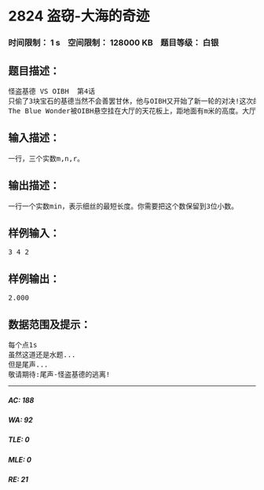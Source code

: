 # 2824 盗窃-大海的奇迹   
### 时间限制： 1 s&nbsp;&nbsp;&nbsp;&nbsp;空间限制： 128000 KB&nbsp;&nbsp;&nbsp;&nbsp;题目等级： 白银  
## 题目描述：  

<pre>
怪盗基德 VS OIBH  第4话  
只偷了3块宝石的基德当然不会善罢甘休，他与OIBH又开始了新一轮的对决!这次的目标是The Blue Wonder(大海的奇迹)。在《怪盗基德·奇异的空中步行》一集中，怪盗基德以悬空的姿态在众人面前出现。这次你要帮助基德再次悬空登场！
The Blue Wonder被OIBH悬空挂在大厅的天花板上，距地面有m米的高度。大厅是一个圆形的半球顶房间，直墙高度为n米。大厅半径为r米。基德可以在直墙上的任意一点移动，但不能移动到半球顶上。基德需要用一根细丝连上Blue Wonder来走上去（好厉害啊，钢丝杂技）。需要你帮他计算细丝的最短长度。
</pre>
  
  
## 输入描述：  

<pre>
一行，三个实数m,n,r。
</pre>
  
  
## 输出描述：  

<pre>
一行一个实数min，表示细丝的最短长度。你需要把这个数保留到3位小数。
</pre>
  
  
## 样例输入：  

<pre>
3 4 2
</pre>
  
  
## 样例输出：  

<pre>
2.000
</pre>
  
  
## 数据范围及提示：  

<pre>
每个点1s
虽然这道还是水题...  
但是尾声...  
敬请期待:尾声-怪盗基德的逃离!
</pre>
  
  
***  

##### AC: 188  
##### WA: 92  
##### TLE: 0  
##### MLE: 0  
##### RE: 21  
